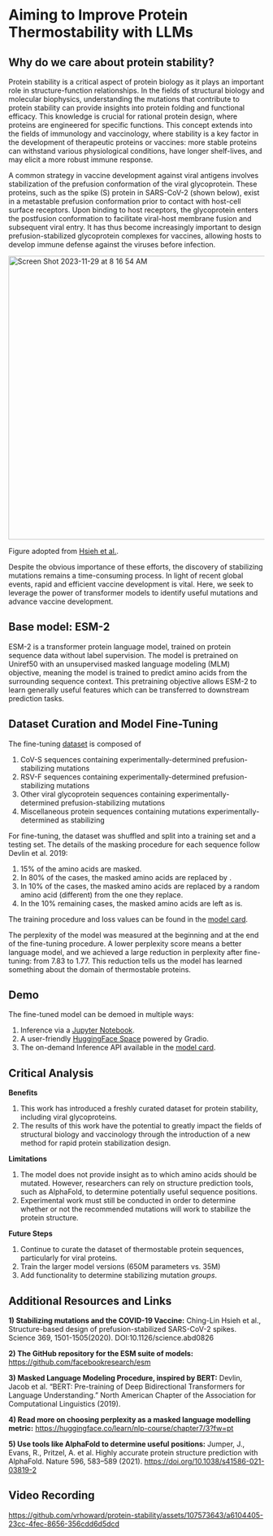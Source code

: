 # Aiming to Improve Protein Thermostability with LLMs

## Why do we care about protein stability?

Protein stability is a critical aspect of protein biology as it plays an important role in structure-function relationships. In the fields of structural biology and molecular biophysics, understanding the mutations that contribute to protein stability can provide insights into protein folding and functional efficacy. This knowledge is crucial for rational protein design, where proteins are engineered for specific functions. This concept extends into the fields of immunology and vaccinology, where stability is a key factor in the development of therapeutic proteins or vaccines: more stable proteins can withstand various physiological conditions, have longer shelf-lives, and may elicit a more robust immune response.

A common strategy in vaccine development against viral antigens involves stabilization of the prefusion conformation of the viral glycoprotein. These proteins, such as the spike (S) protein in SARS-CoV-2 (shown below), exist in a metastable prefusion conformation prior to contact with host-cell surface receptors. Upon binding to host receptors, the glycoprotein enters the postfusion conformation to facilitate viral-host membrane fusion and subsequent viral entry. It has thus become increasingly important to design prefusion-stabilized glycoprotein complexes for vaccines, allowing hosts to develop immune defense against the viruses before infection.

<img width="558" alt="Screen Shot 2023-11-29 at 8 16 54 AM" src="https://github.com/vrhoward/protein-stability/assets/107573643/5a049f03-62ba-4e4f-b983-800fab1c89b7">

Figure adopted from [Hsieh et al.](https://www.science.org/doi/10.1126/science.abd0826).

Despite the obvious importance of these efforts, the discovery of stabilizing mutations remains a time-consuming process. In light of recent global events, rapid and efficient vaccine development is vital. Here, we seek to leverage the power of transformer models to identify useful mutations and advance vaccine development.

## Base model: ESM-2

ESM-2 is a transformer protein language model, trained on protein sequence data without label supervision. The model is pretrained on Uniref50 with an unsupervised masked language modeling (MLM) objective, meaning the model is trained to predict amino acids from the surrounding sequence context. This pretraining objective allows ESM-2 to learn generally useful features which can be transferred to downstream prediction tasks.

## Dataset Curation and Model Fine-Tuning

The fine-tuning [dataset](https://huggingface.co/datasets/vrhoward/thermostableProteins/viewer/default/train) is composed of
1) CoV-S sequences containing experimentally-determined prefusion-stabilizing mutations
2) RSV-F sequences containing experimentally-determined prefusion-stabilizing mutations
3) Other viral glycoprotein sequences containing experimentally-determined prefusion-stabilizing mutations
4) Miscellaneous protein sequences containing mutations experimentally-determined as stabilizing

For fine-tuning, the dataset was shuffled and split into a training set and a testing set. The details of the masking procedure for each sequence follow Devlin et al. 2019:
1) 15% of the amino acids are masked.
2) In 80% of the cases, the masked amino acids are replaced by <mask>.
3) In 10% of the cases, the masked amino acids are replaced by a random amino acid (different) from the one they replace.
4) In the 10% remaining cases, the masked amino acids are left as is.

The training procedure and loss values can be found in the [model card](https://huggingface.co/vrhoward/esm2_t12_35M_UR50D-finetuned).

The perplexity of the model was measured at the beginning and at the end of the fine-tuning procedure. A lower perplexity score means a better language model, and we achieved a large reduction in perplexity after fine-tuning: from 7.83 to 1.77. This reduction tells us the model has learned something about the domain of thermostable proteins.

## Demo

The fine-tuned model can be demoed in multiple ways:
1) Inference via a [Jupyter Notebook](https://github.com/vrhoward/protein-stability/blob/main/demonstration.ipynb).
2) A user-friendly [HuggingFace Space](https://huggingface.co/spaces/vrhoward/protfill) powered by Gradio.
3) The on-demand Inference API available in the [model card](https://huggingface.co/vrhoward/esm2_t12_35M_UR50D-finetuned).

## Critical Analysis

**Benefits**
1) This work has introduced a freshly curated dataset for protein stability, including viral glycoproteins.
2) The results of this work have the potential to greatly impact the fields of structural biology and vaccinology through the introduction of a new method for rapid protein stabilization design.

**Limitations**
1) The model does not provide insight as to which amino acids should be mutated. However, researchers can rely on structure prediction tools, such as AlphaFold, to determine potentially useful sequence positions.
2) Experimental work must still be conducted in order to determine whether or not the recommended mutations will work to stabilize the protein structure.

**Future Steps**
1) Continue to curate the dataset of thermostable protein sequences, particularly for viral proteins.
2) Train the larger model versions (650M parameters vs. 35M)
3) Add functionality to determine stabilizing mutation *groups*.

## Additional Resources and Links

**1) Stabilizing mutations and the COVID-19 Vaccine:** Ching-Lin Hsieh et al., Structure-based design of prefusion-stabilized SARS-CoV-2 spikes. Science 369, 1501-1505(2020). DOI:10.1126/science.abd0826

**2) The GitHub repository for the ESM suite of models:** https://github.com/facebookresearch/esm

**3) Masked Language Modeling Procedure, inspired by BERT:** Devlin, Jacob et al. “BERT: Pre-training of Deep Bidirectional Transformers for Language Understanding.” North American Chapter of the Association for Computational Linguistics (2019).

**4) Read more on choosing perplexity as a masked language modelling metric:** https://huggingface.co/learn/nlp-course/chapter7/3?fw=pt

**5) Use tools like AlphaFold to determine useful positions:** Jumper, J., Evans, R., Pritzel, A. et al. Highly accurate protein structure prediction with AlphaFold. Nature 596, 583–589 (2021). https://doi.org/10.1038/s41586-021-03819-2

## Video Recording

https://github.com/vrhoward/protein-stability/assets/107573643/a6104405-23cc-4fec-8656-356cdd6d5dcd







